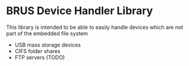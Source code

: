 # BRUS Device Handler Library

This library is intended to be able to easily handle devices which are not part of the embedded file system 
- USB mass storage devices
- CIFS folder shares
- FTP servers (TODO)
